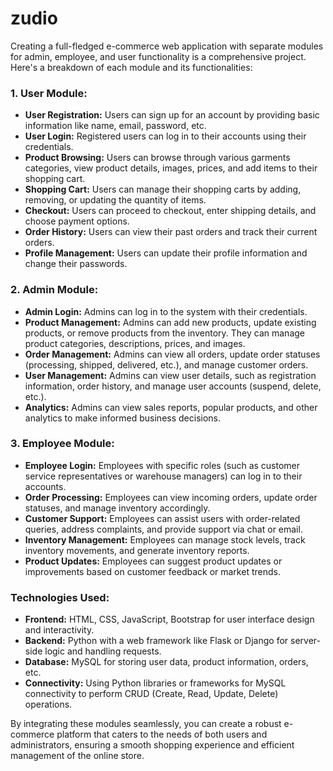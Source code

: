 # zudio

Creating a full-fledged e-commerce web application with separate modules for admin, employee, and user functionality is a comprehensive project. Here's a breakdown of each module and its functionalities:

### 1. User Module:
   - **User Registration:** Users can sign up for an account by providing basic information like name, email, password, etc.
   - **User Login:** Registered users can log in to their accounts using their credentials.
   - **Product Browsing:** Users can browse through various garments categories, view product details, images, prices, and add items to their shopping cart.
   - **Shopping Cart:** Users can manage their shopping carts by adding, removing, or updating the quantity of items.
   - **Checkout:** Users can proceed to checkout, enter shipping details, and choose payment options.
   - **Order History:** Users can view their past orders and track their current orders.
   - **Profile Management:** Users can update their profile information and change their passwords.

### 2. Admin Module:
   - **Admin Login:** Admins can log in to the system with their credentials.
   - **Product Management:** Admins can add new products, update existing products, or remove products from the inventory. They can manage product categories, descriptions, prices, and images.
   - **Order Management:** Admins can view all orders, update order statuses (processing, shipped, delivered, etc.), and manage customer orders.
   - **User Management:** Admins can view user details, such as registration information, order history, and manage user accounts (suspend, delete, etc.).
   - **Analytics:** Admins can view sales reports, popular products, and other analytics to make informed business decisions.

### 3. Employee Module:
   - **Employee Login:** Employees with specific roles (such as customer service representatives or warehouse managers) can log in to their accounts.
   - **Order Processing:** Employees can view incoming orders, update order statuses, and manage inventory accordingly.
   - **Customer Support:** Employees can assist users with order-related queries, address complaints, and provide support via chat or email.
   - **Inventory Management:** Employees can manage stock levels, track inventory movements, and generate inventory reports.
   - **Product Updates:** Employees can suggest product updates or improvements based on customer feedback or market trends.

### Technologies Used:
   - **Frontend:** HTML, CSS, JavaScript, Bootstrap for user interface design and interactivity.
   - **Backend:** Python with a web framework like Flask or Django for server-side logic and handling requests.
   - **Database:** MySQL for storing user data, product information, orders, etc.
   - **Connectivity:** Using Python libraries or frameworks for MySQL connectivity to perform CRUD (Create, Read, Update, Delete) operations.

By integrating these modules seamlessly, you can create a robust e-commerce platform that caters to the needs of both users and administrators, ensuring a smooth shopping experience and efficient management of the online store.
